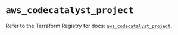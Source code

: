 # `aws_codecatalyst_project`

Refer to the Terraform Registry for docs: [`aws_codecatalyst_project`](https://registry.terraform.io/providers/hashicorp/aws/5.70.0/docs/resources/codecatalyst_project).
